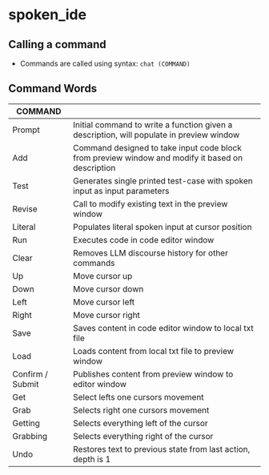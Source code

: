 # spoken_ide
## Calling a command 
* Commands are called using syntax: `chat (COMMAND)`

## Command Words
|  COMMAND |  |
|--------------|-------------------------------------------------------|
| Prompt  |  Initial command to write a function given a description, will populate in preview window |
| Add | Command designed to take input code block from preview window and modify it based on description |
| Test | Generates single printed test-case with spoken input as input parameters |
| Revise | Call to modify existing text in the preview window |
| Literal | Populates literal spoken input at cursor position |
| Run | Executes code in code editor window |
| Clear | Removes LLM discourse history for other commands |
| Up | Move cursor up |
| Down | Move cursor down |
| Left | Move cursor left |
| Right | Move cursor right |
| Save | Saves content in code editor window to local txt file |
| Load | Loads content from local txt file to preview window |
| Confirm / Submit | Publishes content from preview window to editor window |
| Get | Select lefts one cursors movement |
| Grab | Selects right one cursors movement |
| Getting | Selects everything left of the cursor | 
| Grabbing | Selects everything right of the cursor |
| Undo | Restores text to previous state from last action, depth is 1 |

